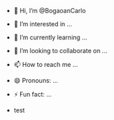 - 👋 Hi, I’m @BogaoanCarlo
- 👀 I’m interested in ...
- 🌱 I’m currently learning ...
- 💞️ I’m looking to collaborate on ...
- 📫 How to reach me ...
- 😄 Pronouns: ...
- ⚡ Fun fact: ...

- test

<!---
BogaoanCarlo/BogaoanCarlo is a ✨ special ✨ repository because its `README.md` (this file) appears on your GitHub profile.
You can click the Preview link to take a look at your changes.
--->
